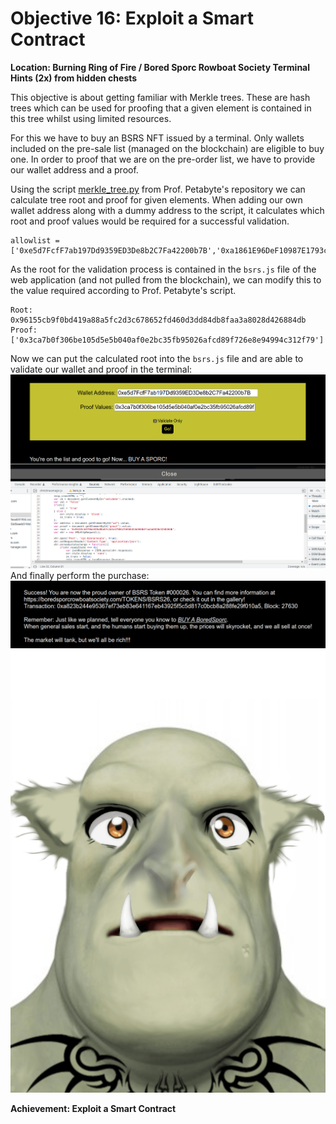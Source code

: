 
# Objective 16: Exploit a Smart Contract
**Location: Burning Ring of Fire / Bored Sporc Rowboat Society Terminal**  
**Hints (2x) from hidden chests**

This objective is about getting familiar with Merkle trees.
These are hash trees which can be used for proofing that a given element is contained in this tree whilst using limited resources.

For this we have to buy an BSRS NFT issued by a terminal. Only wallets included on the pre-sale list (managed on the blockchain) are eligible to buy one. In order to proof that we are on the pre-order list, we have to provide our wallet address and a proof.

Using the script [merkle_tree.py](https://github.com/QPetabyte/Merkle_Trees) from Prof. Petabyte's repository we can calculate tree root and proof for given elements.
When adding our own wallet address along with a dummy address to the script, it calculates which root and proof values would be required for a successful validation.

```
allowlist = ['0xe5d7FcfF7ab197Dd9359ED3De8b2C7Fa42200b7B','0xa1861E96DeF10987E1793c8f77E811032069f8E9']
```

As the root for the validation process is contained in the `bsrs.js` file of the web application (and not pulled from the blockchain), we can modify this to the value required according to Prof. Petabyte's script.

```
Root: 0x96155cb9f0bd419a88a5fc2d3c678652fd460d3dd84db8faa3a8028d426884db
Proof: ['0x3ca7b0f306be105d5e5b040af0e2bc35fb95026afcd89f726e8e94994c312f79']
```

Now we can put the calculated root into the `bsrs.js` file and are able to validate our wallet and proof in the terminal:
![enter image description here](https://github.com/joergschwarzwaelder/hhc2022/blob/main/Objective-16/nft-validation.png)
And finally perform the purchase:
![enter image description here](https://github.com/joergschwarzwaelder/hhc2022/blob/main/Objective-16/nft-purchase.png)
![BSRS #000026](https://github.com/joergschwarzwaelder/hhc2022/blob/main/Objective-16/BSRS26.png)

**Achievement: Exploit a Smart Contract**



